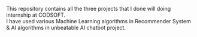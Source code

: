 This repository contains all the three projects that I done will doing internship at CODSOFT.
<br>
I have used various Machine Learning algorithms in Recommender System & AI algorithms in unbeatable AI chatbot project.
